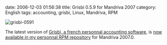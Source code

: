 date: 2006-12-03 01:56:38
title: Grisbi 0.5.9 for Mandriva 2007
category: English
tags: accounting, grisbi, Linux, Mandriva, RPM

![grisbi-0591](/static/uploads/2006/12/grisbi-0591.png)

The latest version of [Grisbi, a french personnal accounting software](http://grisbi.org/), is [now available in my personnal RPM repository](http://kevin.deldycke.com/mandriva-rpm-repository/) for Mandriva 2007.0.
